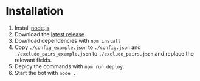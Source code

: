 # Installation
1. Install [node.js](https://nodejs.org/en/).
2. Download the [latest release](https://github.com/JonDerThan/wichteln-bot/releases/latest).
3. Download dependencies with `npm install`
4. Copy `./config_example.json` to `./config.json` and `./exclude_pairs_example.json` to `./exclude_pairs.json` and replace the relevant fields.
5. Deploy the commands with `npm run deploy`.
6. Start the bot with `node .`
